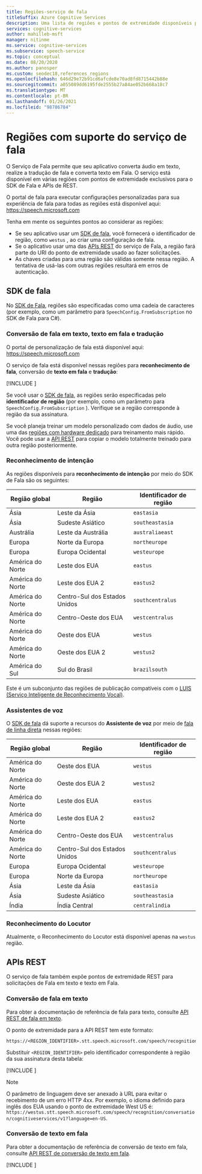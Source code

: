 ```yaml
---
title: Regiões-serviço de fala
titleSuffix: Azure Cognitive Services
description: Uma lista de regiões e pontos de extremidade disponíveis para o serviço de fala, incluindo conversão de fala em texto, texto em fala e tradução de fala.
services: cognitive-services
author: mahilleb-msft
manager: nitinme
ms.service: cognitive-services
ms.subservice: speech-service
ms.topic: conceptual
ms.date: 08/20/2020
ms.author: panosper
ms.custom: seodec18,references_regions
ms.openlocfilehash: 646d29e72b91cd6afcde8e70ad8fd8715442b88e
ms.sourcegitcommit: a055089dd6195fde2555b27a84ae052b668a18c7
ms.translationtype: MT
ms.contentlocale: pt-BR
ms.lasthandoff: 01/26/2021
ms.locfileid: "98786784"
---
```

# <a name="speech-service-supported-regions"></a>Regiões com suporte do serviço de fala

O Serviço de Fala permite que seu aplicativo converta áudio em texto, realize a tradução de fala e converta texto em Fala. O serviço está disponível em várias regiões com pontos de extremidade exclusivos para o SDK de Fala e APIs de REST.

O portal de fala para executar configurações personalizadas para sua experiência de fala para todas as regiões está disponível aqui: https://speech.microsoft.com

Tenha em mente os seguintes pontos ao considerar as regiões:

* Se seu aplicativo usar um [SDK de fala](speech-sdk.md), você fornecerá o identificador de região, como `westus` , ao criar uma configuração de fala.
* Se o aplicativo usar uma das [APIs REST](./overview.md#reference-docs) do serviço de Fala, a região fará parte do URI do ponto de extremidade usado ao fazer solicitações.
* As chaves criadas para uma região são válidas somente nessa região. A tentativa de usá-las com outras regiões resultará em erros de autenticação.

## <a name="speech-sdk"></a>SDK de fala

No [SDK de Fala](speech-sdk.md), regiões são especificadas como uma cadeia de caracteres (por exemplo, como um parâmetro para `SpeechConfig.FromSubscription` no SDK de Fala para C#).

### <a name="speech-to-text-text-to-speech-and-translation"></a>Conversão de fala em texto, texto em fala e tradução

O portal de personalização de fala está disponível aqui: https://speech.microsoft.com

O serviço de fala está disponível nessas regiões para **reconhecimento de fala**, conversão de **texto em fala** e **tradução**:

[!INCLUDE [](../../../includes/cognitive-services-speech-service-region-identifier.md)]

Se você usar o [SDK de fala](speech-sdk.md), as regiões serão especificadas pelo **identificador de região** (por exemplo, como um parâmetro para `SpeechConfig.FromSubscription` ). Verifique se a região corresponde à região da sua assinatura.

Se você planeja treinar um modelo personalizado com dados de áudio, use uma das [regiões com hardware dedicado](custom-speech-overview.md#set-up-your-azure-account) para treinamento mais rápido. Você pode usar a [API REST](https://centralus.dev.cognitive.microsoft.com/docs/services/speech-to-text-api-v3-0/operations/CopyModelToSubscription) para copiar o modelo totalmente treinado para outra região posteriormente.

### <a name="intent-recognition"></a>Reconhecimento de intenção

As regiões disponíveis para **reconhecimento de intenção** por meio do SDK de Fala são os seguintes:

| Região global | Região           | Identificador de região |
| ------------- | ---------------- | -------------------- |
| Ásia          | Leste da Ásia        | `eastasia`           |
| Ásia          | Sudeste Asiático   | `southeastasia`      |
| Austrália     | Leste da Austrália   | `australiaeast`      |
| Europa        | Norte da Europa     | `northeurope`        |
| Europa        | Europa Ocidental      | `westeurope`         |
| América do Norte | Leste dos EUA          | `eastus`             |
| América do Norte | Leste dos EUA 2        | `eastus2`            |
| América do Norte | Centro-Sul dos Estados Unidos | `southcentralus`     |
| América do Norte | Centro-Oeste dos EUA  | `westcentralus`      |
| América do Norte | Oeste dos EUA          | `westus`             |
| América do Norte | Oeste dos EUA 2        | `westus2`            |
| América do Sul | Sul do Brasil     | `brazilsouth`        |

Este é um subconjunto das regiões de publicação compatíveis com o [LUIS (Serviço Inteligente de Reconhecimento Vocal)](../luis/luis-reference-regions.md).

### <a name="voice-assistants"></a>Assistentes de voz

O [SDK de fala](speech-sdk.md) dá suporte a recursos do **Assistente de voz** por meio de [fala de linha direta](./direct-line-speech.md) nessas regiões:

| Região global | Região           | Identificador de região    |
| ------------- | ---------------- | -------------------- |
| América do Norte | Oeste dos EUA          | `westus`             |
| América do Norte | Oeste dos EUA 2        | `westus2`            |
| América do Norte | Leste dos EUA          | `eastus`             |
| América do Norte | Leste dos EUA 2        | `eastus2`            |
| América do Norte | Centro-Oeste dos EUA  | `westcentralus`      |
| América do Norte | Centro-Sul dos Estados Unidos | `southcentralus`     |
| Europa        | Europa Ocidental      | `westeurope`         |
| Europa        | Norte da Europa     | `northeurope`        |
| Ásia          | Leste da Ásia        | `eastasia`           |
| Ásia          | Sudeste Asiático   | `southeastasia`      |
| Índia         | Índia Central    | `centralindia`       |

### <a name="speaker-recognition"></a>Reconhecimento do Locutor

Atualmente, o Reconhecimento do Locutor está disponível apenas na `westus` região.

## <a name="rest-apis"></a>APIs REST

O serviço de fala também expõe pontos de extremidade REST para solicitações de Fala em texto e texto em Fala.

### <a name="speech-to-text"></a>Conversão de fala em texto

Para obter a documentação de referência de fala para texto, consulte [API REST de fala em texto](rest-speech-to-text.md).

O ponto de extremidade para a API REST tem este formato:

```
https://<REGION_IDENTIFIER>.stt.speech.microsoft.com/speech/recognition/conversation/cognitiveservices/v1
```

Substituir `<REGION_IDENTIFIER>` pelo identificador correspondente à região da sua assinatura desta tabela:

[!INCLUDE [](../../../includes/cognitive-services-speech-service-region-identifier.md)]

> [!NOTE]
> O parâmetro de linguagem deve ser anexado à URL para evitar o recebimento de um erro HTTP 4xx. Por exemplo, o idioma definido para inglês dos EUA usando o ponto de extremidade West US é: `https://westus.stt.speech.microsoft.com/speech/recognition/conversation/cognitiveservices/v1?language=en-US`.

### <a name="text-to-speech"></a>Conversão de texto em fala

Para obter a documentação de referência de conversão de texto em fala, consulte [API REST de conversão de texto em fala](rest-text-to-speech.md).

[!INCLUDE [](../../../includes/cognitive-services-speech-service-endpoints-text-to-speech.md)]